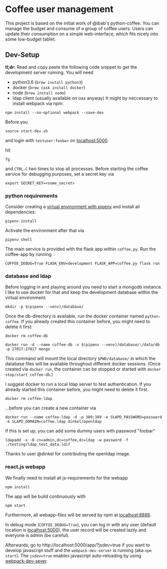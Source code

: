 # Coffee user management

This project is based on the initial work of @ibab's python-coffee.
You can manage the budget and consume of a group of coffee users.
Users can update their consumption on a simple web-interface, which fits nicely
into some low-budget tablet.

## Dev-Setup

**tl;dr:** Read and copy paste the following code snippet to get the
development server running. You will need
- python3.6 (`brew install python3`)
- docker (`brew cask install docker`)
- node (`brew install node`)
- ldap client (usually available on osx anyway)
It might by neccessary to install webpack via npm:
```
npm install --no-optional webpack --save-dev
```

Before you
```
source start-dev.sh
```
and login with `testuser:foobar` on [localhost:5000](http://localhost:5000).

hit
```
fg
```
and `CTRL-C` two times to stop all processes.
Before starting the coffee service for debugging purposes, set a secret key via
```
export SECRET_KEY=<some_secret>
```

### python requirements

Consider creating a [virtual environment with
pipenv](https://github.com/pypa/pipenv) and install all dependencies:
```
pipenv install
```
Activate the environment after that via
```
pipenv shell
```
The main service is provided with the flask app within `coffee.py`.
Run the coffee-app by running
```
COFFEE_DEBUG=True FLASK_ENV=development FLASK_APP=coffee.py flask run
```

### database and ldap

Before logging in and playing around you need to start a mongodb instance.
I like to use docker for that and keep the development database within the
virtual environment:
```
mkdir -p $(pipenv --venv)/database/
```
Once the db-directory is available, run the docker container named
`python-coffee`. If you already created this container before, you might need
to delete it first:
```
docker rm coffee-db
```
```
docker run -d --name coffee-db -v $(pipenv --venv)/database/:/data/db -p 27017:27017 mongo
```
This command will mount the local directory `$PWD/database/` in which the
database files will be available throughout different docker sessions.
(Once created via `docker run`, the container can be stopped or started with
`docker stop/start coffee-db`.)

I suggest docker to run a local ldap server to test authentication. If you
already started this container before, you might need to delete it first.
```
docker rm coffee-ldap
```

...before you can create a new container via
```
docker run --name coffee-ldap -d -p 389:389 -e SLAPD_PASSWORD=password -e SLAPD_DOMAIN=coffee.ldap dinkel/openldap
```

If this is set up, you can add some dummy users with password "foobar"
```
ldapadd -x -D cn=admin,dc=coffee,dc=ldap -w password -f ./testing/ldap_test_data.ldif
```

Thanks to user @dinkel for contributing the openldap image.


### react.js webapp

We finally need to install all js-requirements for the webapp
```
npm install
```

The app will be build continuously with
```
npm start
```
Furthermore, all webapp-files will be served by npm at
[localhost:8888](http://localhost:8888).

In debug mode (`COFFEE_DEBUG=True`), you can log in with any user (default
location is [localhost:5000](http://localhost:5000)), the user record will be
created lazily and everyone is admin (be careful).

Afterwards, go to http://localhost:5000/app/?jsdev=true if you want to
develop javascript stuff and the `webpack-dev-server` is running (aka `npm
start`). The `jsdev=true` enables javascript auto-reloading by using
[webpack-dev-sever](https://webpack.github.io/docs/webpack-dev-server.html).
